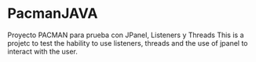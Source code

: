 # PacmanJAVA
Proyecto PACMAN para prueba con JPanel, Listeners y Threads
This is a projetc to test the hability to use listeners, threads and the use of jpanel to interact with the user.
